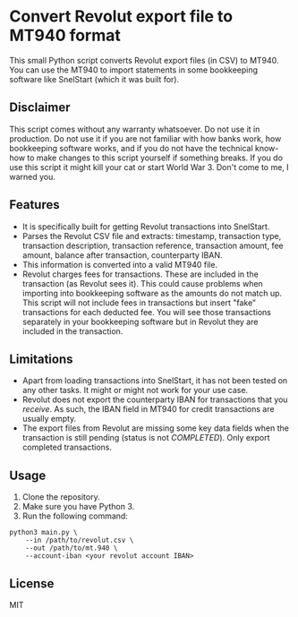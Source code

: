 # Convert Revolut export file to MT940 format

This small Python script converts Revolut export files (in CSV) to MT940. You can use the MT940 to import statements in some bookkeeping software like SnelStart (which it was built for).

## Disclaimer
This script comes without any warranty whatsoever. Do not use it in production. Do not use it if you are not familiar with how banks work, how bookkeeping software works, and if you do not have the technical know-how to make changes to this script yourself if something breaks. If you do use this script it might kill your cat or start World War 3. Don't come to me, I warned you.

## Features

* It is specifically built for getting Revolut transactions into SnelStart. 
* Parses the Revolut CSV file and extracts: timestamp, transaction type, transaction description, transaction reference, transaction amount, fee amount, balance after transaction, counterparty IBAN.
* This information is converted into a valid MT940 file.
* Revolut charges fees for transactions. These are included in the transaction (as Revolut sees it). This could cause problems when importing into bookkeeping software as the amounts do not match up. This script will not include fees in transactions but insert "fake" transactions for each deducted fee. You will see those transactions separately in your bookkeeping software but in Revolut they are included in the transaction.

## Limitations

* Apart from loading transactions into SnelStart, it has not been tested on any other tasks. It might or might not work for your use case.
* Revolut does not export the counterparty IBAN for transactions that you *receive*. As such, the IBAN field in MT940 for credit transactions are usually empty.
* The export files from Revolut are missing some key data fields when the transaction is still pending (status is not *COMPLETED*). Only export completed transactions.

## Usage

1. Clone the repository.
2. Make sure you have Python 3.
3. Run the following command:

```
python3 main.py \
	--in /path/to/revolut.csv \
	--out /path/to/mt.940 \
	--account-iban <your revolut account IBAN>
```

## License

MIT
